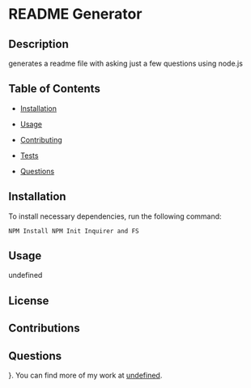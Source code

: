 # README Generator


## Description

generates a readme file with asking just a few questions using node.js

## Table of Contents 

- [Installation](#installation)

- [Usage](#usage)

- [Contributing](#contributing)

- [Tests](#tests)

- [Questions](#questions)

## Installation

To install necessary dependencies, run the following command:

```
NPM Install NPM Init Inquirer and FS
```

## Usage

undefined

## License



## Contributions



## Questions

}. You can find more of my work at [undefined](https://github.com/undefined/).

